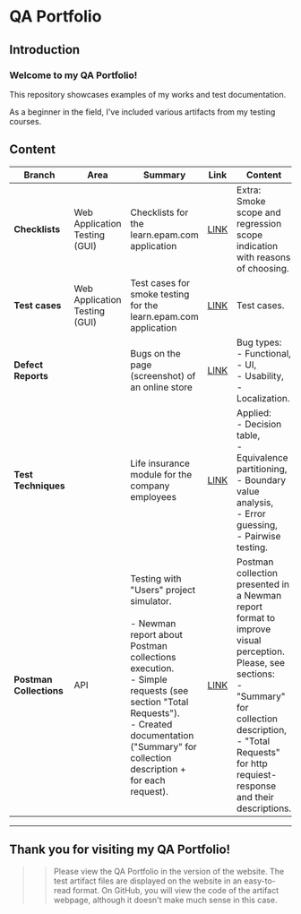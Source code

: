 # QA Portfolio


## Introduction

### Welcome to my QA Portfolio! 

This repository showcases examples of my works and test documentation.

As a beginner in the field, I've included various artifacts from my testing courses.


## Content

| **Branch** | Area | Summary | Link | Content | Origin | Comment |
| ---- | ---- | ---- | ---- | ---- | ---- | ---- |
| **Checklists** | Web Application Testing<br>(GUI) | Checklists for the learn.epam.com application | [LINK](Test_Documentation/Checklists/Web_app/Checklists_for_learn.epam.com_STA_course.htm) | Extra: Smoke scope and regression scope indication <br>with reasons of choosing. | Testing courses | In English |
| **Test cases** | Web Application Testing<br>(GUI) | Test cases for smoke testing for the learn.epam.com application | [LINK](Test_Documentation/Test_Cases/Web_app/TestCases_for_learn.epam.com_STA_course.htm) | Test cases. | Testing courses | In English |
| **Defect Reports** |  | Bugs on the page (screenshot) of an online store | [LINK](Test_Documentation/Defect_Reports/DefectReports_like_web_for_STA_course.htm) | Bug types: <br>- Functional, <br>- UI, <br>- Usability, <br>- Localization. | Testing courses | In English |
| **Test Techniques** |  | Life insurance module for the company employees | [LINK](Test_Documentation/Test_Techniques/Test_Techniques_STA_course.htm) | Applied: <br>- Decision table, <br>- Equivalence partitioning, <br>- Boundary value analysis, <br>- Error guessing, <br>- Pairwise testing. | Testing courses | In English |
| **Postman Collections** | API | Testing with "Users" project simulator.<br><br>- Newman report about Postman collections execution.<br>- Simple requests (see section "Total Requests").<br>- Сreated documentation ("Summary" for collection description + for each request). | [LINK](Postman_Collections/Users_Simulator_Postman/ReportHTML_Users_simulator.postman_collection.html) | Postman collection presented in a Newman report format to improve visual perception.<br>Please, see sections: <br>- "Summary" for collection description,<br>- "Total Requests" for http requiest-response and  their descriptions. | Olga Nazina to educational goals | In English.<br>Postman collection presented in a Newman report format to improve visual perception.<br>It is faster and more convenient than JSON. |


---------------

## Thank you for visiting my QA Portfolio!


>> Please view the QA Portfolio in the version of the website. The test artifact files are displayed on the website in an easy-to-read format. On GitHub, you will view the code of the artifact webpage, although it doesn't make much sense in this case.